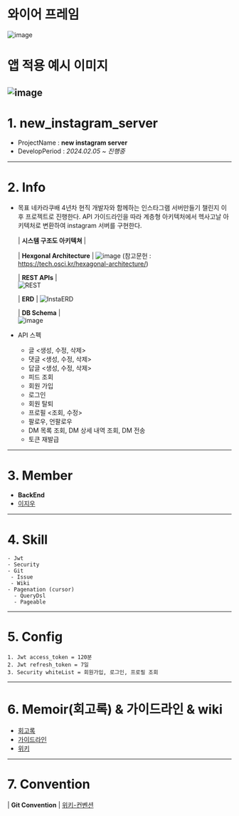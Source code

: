 <!--Header-->
# 와이어 프레임
![image](https://user-images.githubusercontent.com/74723818/231402480-8fb57812-4419-468c-aa75-a4295f172a3c.png)  
# 앱 적용 예시 이미지
![image](https://user-images.githubusercontent.com/74723818/231403855-d4186812-1078-4ec8-9175-687ca0a43ef6.png)  
---
# 1. new_instagram_server
- ProjectName : **new instagram server**
- DevelopPeriod : *2024.02.05 ~ 진행중*
---
# 2. Info
- 목표
  네카라쿠배 4년차 현직 개발자와 함께하는 인스타그램 서버만들기 챌린지 이후 프로젝트로 진행한다.
  API 가이드라인을 따라 계층형 아키텍처에서 헥사고날 아키텍처로 변환하여 instagram 서버를 구현한다.
  
  | **시스템 구조도 아키텍쳐** |

  | **Hexgonal Architecture** | 
  ![image](https://github.com/CordHouse/new_instagram_server/assets/74723818/d4e34a95-5e03-4821-9b5a-636a618f8051)
  (참고문헌 : https://tech.osci.kr/hexagonal-architecture/)
  
  | **REST APIs** |  
  ![REST](https://user-images.githubusercontent.com/74723818/230903512-52c8f8ea-540b-4067-9daa-2048a8d6319d.png)

  | **ERD** |
  ![InstaERD](https://user-images.githubusercontent.com/74723818/230729128-6da89542-5256-4356-9e91-98e2b021f0d4.PNG)

  | **DB Schema** |  
  ![image](https://user-images.githubusercontent.com/74723818/231405300-ac08485b-172c-4129-9080-359b0f84e664.png)
  
- API 스펙
  - 글 <생성, 수정, 삭제>
  - 댓글 <생성, 수정, 삭제>
  - 답글 <생성, 수정, 삭제>
  - 피드 조회
  - 회원 가입
  - 로그인
  - 회원 탈퇴
  - 프로필 <조회, 수정>
  - 팔로우, 언팔로우
  - DM 목록 조회, DM 상세 내역 조회, DM 전송
  - 토큰 재발급
---
# 3. Member
- **BackEnd**
 - [이지우](https://github.com/CordHouse)
---
# 4. Skill
```text
- Jwt 
- Security
- Git
 - Issue
 - Wiki
- Pagenation (cursor)
  - QueryDsl
  - Pageable
```
---
# 5. Config
```text
1. Jwt access_token = 120분
2. Jwt refresh_token = 7일
3. Security whiteList = 회원가입, 로그인, 프로필 조회
```
---
# 6. Memoir(회고록) & 가이드라인 & wiki
- [회고록](https://substantial-authority-c78.notion.site/d32d43bd36a94489b02b98f9d448b71b)
- [가이드라인](https://thoughtful-arch-8c2.notion.site/Spring-c83f01ab221a4166a2713120728aa552)
- [위키](https://github.com/CordHouse/new_instagram_server/wiki)

---
# 7. Convention
| **Git Convention** |
[위키-컨벤션](https://github.com/CordHouse/new_instagram_server/wiki/1.-Convention)

